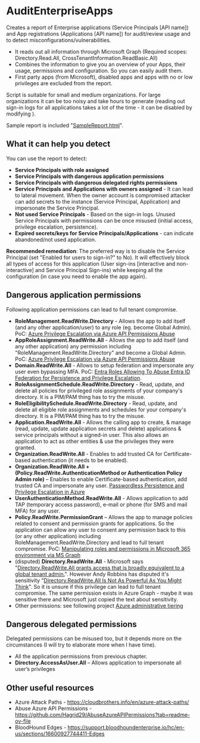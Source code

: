# AuditEnterpriseApps

Creates a report of Enterprise applications (Service Principals [API name]) and App registrations (Applications [API name]) for audit/review usage and to detect misconfigurations/vulnerabilities.

* It reads out all information through Microsoft Graph (Required scopes: Directory.Read.All, CrossTenantInformation.ReadBasic.All)
* Combines the information to give you an overview of your Apps, their usage, permissions and configuration. So you can easily audit them.
* First party apps (from Microsoft), disabled apps and apps with no or low privileges are excluded from the report.

Script is suitable for small and medium organizations. For large organizations it can be too noisy and take hours to generate (reading out sign-in logs for all applications takes a lot of the time - it can be disabled by modifying ).

Sample report is included "[SampleReport.html](SampleReport.html)".

## What it can help you detect

You can use the report to detect:

* **Service Principals with role assigned**
* **Service Principals with dangerous application permissions**
* **Service Principals with dangerous delegated rights permissions**
* **Service Principals and Applications with owners assigned** - It can lead to lateral movement. When the owner account is compromised attacker can add secrets to the instance (Service Principal, Application) and impersonate the Service Principal.
* **Not used Service Principals** - Based on the sign-in logs. Unused Service Principals with permissions can be once misused (initial access, privilege escalation, persistence).
* **Expired secrets/keys for Service Principals/Applications** - can indicate abandoned/not used application.

**Recommended remediation**: The preferred way is to disable the Service Principal (set "Enabled for users to sign-in?" to No). It will effectively block all types of access for this application (User sign-ins [interactive and non-interactive] and Service Principal Sign-ins) while keeping all the configuration (in case you need to enable the app again).

## Dangerous application permissions

Following application permissions can lead to full tenant compromise.

* **RoleManagement.ReadWrite.Directory** - Allows the app to add itself (and any other application/user) to any role (eg. become Global Admin). PoC: [Azure Privilege Escalation via Azure API Permissions Abuse](https://posts.specterops.io/azure-privilege-escalation-via-azure-api-permissions-abuse-74aee1006f48)
* **AppRoleAssignment.ReadWrite.All** - Allows the app to add itself (and any other application) any permission including "RoleManagement.ReadWrite.Directory" and become a Global Admin. PoC: [Azure Privilege Escalation via Azure API Permissions Abuse](https://posts.specterops.io/azure-privilege-escalation-via-azure-api-permissions-abuse-74aee1006f48)
* **Domain.ReadWrite.All** - Allows to setup federation and impersonate any user even bypassing MFA. PoC: [Entra Roles Allowing To Abuse Entra ID Federation for Persistence and Privilege Escalation](https://medium.com/tenable-techblog/roles-allowing-to-abuse-entra-id-federation-for-persistence-and-privilege-escalation-df9ca6e58360).
* **RoleAssignmentSchedule.ReadWrite.Directory** - Read, update, and delete all policies for privileged role assignments of your company's directory. It is a PIM/PAM thing has to try the misuse.
* **RoleEligibilitySchedule.ReadWrite.Directory** - Read, update, and delete all eligible role assignments and schedules for your company's directory. It is a PIM/PAM thing has to try the misuse.
* **Application.ReadWrite.All** - Allows the calling app to create, & manage (read, update, update application secrets and delete) applications & service principals without a signed-in user. This also allows an application to act as other entities & use the privileges they were granted.
* **Organization.ReadWrite.All** - Enables to add trusted CA for Certificate-based authentication (it needs to be enabled).
* **Organization.ReadWrite.All + (Policy.ReadWrite.AuthenticationMethod or Authentication Policy Admin role)** – Enables to enable Certificate-based authentication, add trusted CA and impersonate any user. [Passwordless Persistence and Privilege Escalation in Azure](https://posts.specterops.io/passwordless-persistence-and-privilege-escalation-in-azure-98a01310be3f)
* **UserAuthenticationMethod.ReadWrite.All** - Allows application to add TAP (temporary access password), e-mail or phone (for SMS and mail MFA) for any user.
* **Policy.ReadWrite.PermissionGrant** – Allows the app to manage policies related to consent and permission grants for applications. So the application can allow any user to consent any permission back to this (or any other application) including RoleManagement.ReadWrite.Directory and lead to full tenant compromise. PoC: [Manipulating roles and permissions in Microsoft 365 environment via MS Graph](https://www.tenchisecurity.com/manipulating-roles-and-permissions-in-microsoft-365-environment-via-ms-graph/)
* (disputed) **Directory.ReadWrite.All** - Microsoft says "[Directory.ReadWrite.All grants access that is broadly equivalent to a global tenant admin.](https://learn.microsoft.com/en-us/graph/permissions-reference#directoryreadwriteall)". However Andy Robbins has disputed it's sensitivity "[Directory.ReadWrite.All Is Not As Powerful As You Might Think](https://posts.specterops.io/passwordless-persistence-and-privilege-escalation-in-azure-98a01310be3f)". So it is unsure if this privilege can lead to full tenant compromise. The same permission exists in Azure Graph - maybe it was sensitive there and Microsoft just copied the text about sensitivity.
* Other permissions: see following project [Azure administrative tiering](https://github.com/emiliensocchi/azure-tiering)

## Dangerous delegated permissions

Delegated permissions can be misused too, but it depends more on the circumstances (I will try to elaborate more when I have time).

* All the application permissions from previous chapter.
* **Directory.AccessAsUser.All** – Allows application to impersonate all user’s privileges

## Other useful resources

* Azure Attack Paths - <https://cloudbrothers.info/en/azure-attack-paths/>
* Abuse Azure API Permissions - <https://github.com/Hagrid29/AbuseAzureAPIPermissions?tab=readme-ov-file>
* BloodHound Edges - <https://support.bloodhoundenterprise.io/hc/en-us/sections/16600927744411-Edges>
